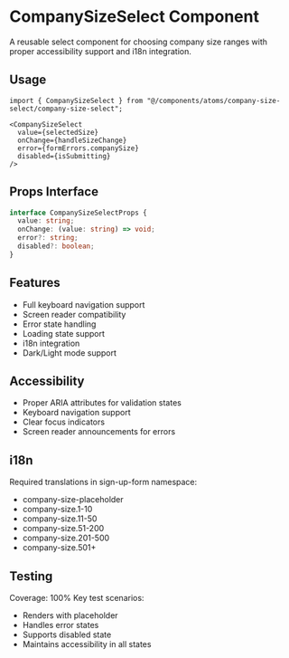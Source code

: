 
# CompanySizeSelect Component

A reusable select component for choosing company size ranges with proper accessibility support and i18n integration.

## Usage
```tsx
import { CompanySizeSelect } from "@/components/atoms/company-size-select/company-size-select";

<CompanySizeSelect
  value={selectedSize}
  onChange={handleSizeChange}
  error={formErrors.companySize}
  disabled={isSubmitting}
/>
```

## Props Interface
```typescript
interface CompanySizeSelectProps {
  value: string;
  onChange: (value: string) => void;
  error?: string;
  disabled?: boolean;
}
```

## Features
- Full keyboard navigation support
- Screen reader compatibility
- Error state handling
- Loading state support
- i18n integration
- Dark/Light mode support

## Accessibility
- Proper ARIA attributes for validation states
- Keyboard navigation support
- Clear focus indicators
- Screen reader announcements for errors

## i18n
Required translations in sign-up-form namespace:
- company-size-placeholder
- company-size.1-10
- company-size.11-50
- company-size.51-200
- company-size.201-500
- company-size.501+

## Testing
Coverage: 100%
Key test scenarios:
- Renders with placeholder
- Handles error states
- Supports disabled state
- Maintains accessibility in all states
